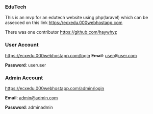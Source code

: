 
### EduTech
This is an mvp for an edutech website using php(laravel) which can be assecced on this link
https://ecxedu.000webhostapp.com

There was one contributor https://github.com/haywhyz

### User Account
https://ecxedu.000webhostapp.com/login
**Email**: user@user.com

**Password**: useruser

### Admin Account

https://ecxedu.000webhostapp.com/admin/login

**Email**: admin@admin.com

**Password**: adminadmin
